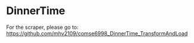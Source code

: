 # DinnerTime
For the scraper, please go to:
https://github.com/mhv2109/comse6998_DinnerTime_TransformAndLoad